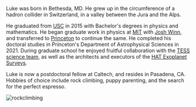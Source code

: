 [comment]: <>  (# bio)

Luke was born in Bethesda, MD.  He grew up in the circumference of a hadron
collider in Switzerland, in a valley between the Jura and the Alps.

He graduated from [USC](https://www.usc.edu/) in 2015 with Bachelor's degrees
in physics and mathematics.  He began graduate work in physics at
[MIT](https://www.mit.edu/)  with [Josh
Winn](https://scholar.princeton.edu/jwinn/home), and transferred to
[Princeton](https://web.astro.princeton.edu/) to continue the same.  He
completed his doctoral studies in Princeton's Department of Astrophysical
Sciences in 2021.  During graduate school he enjoyed fruitful collaboration
with the [TESS science team](https://tess.mit.edu/team/the-tess-science-team/),
as well as the architects and executors of the [HAT Exoplanet
Surveys](https://hatsurveys.org/).  

Luke is now a postdoctoral fellow at Caltech, and resides in Pasadena, CA.
Hobbies of choice include rock climbing, puppy parenting, and the search for
the perfect espresso.

![rockclimbing](/images/rock_cropped.png)
